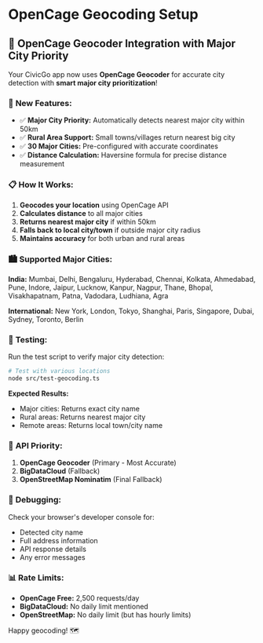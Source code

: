 # OpenCage Geocoding Setup

## 🚀 **OpenCage Geocoder Integration with Major City Priority**

Your CivicGo app now uses **OpenCage Geocoder** for accurate city detection with **smart major city prioritization**!

### 🎯 **New Features:**

- ✅ **Major City Priority:** Automatically detects nearest major city within 50km
- ✅ **Rural Area Support:** Small towns/villages return nearest big city
- ✅ **30 Major Cities:** Pre-configured with accurate coordinates
- ✅ **Distance Calculation:** Haversine formula for precise distance measurement

### 📋 **How It Works:**

1. **Geocodes your location** using OpenCage API
2. **Calculates distance** to all major cities
3. **Returns nearest major city** if within 50km
4. **Falls back to local city/town** if outside major city radius
5. **Maintains accuracy** for both urban and rural areas

### 🏙️ **Supported Major Cities:**

**India:** Mumbai, Delhi, Bengaluru, Hyderabad, Chennai, Kolkata, Ahmedabad, Pune, Indore, Jaipur, Lucknow, Kanpur, Nagpur, Thane, Bhopal, Visakhapatnam, Patna, Vadodara, Ludhiana, Agra

**International:** New York, London, Tokyo, Shanghai, Paris, Singapore, Dubai, Sydney, Toronto, Berlin

### 🧪 **Testing:**

Run the test script to verify major city detection:
```bash
# Test with various locations
node src/test-geocoding.ts
```

**Expected Results:**
- Major cities: Returns exact city name
- Rural areas: Returns nearest major city
- Remote areas: Returns local town/city name

### 🔧 **API Priority:**

1. **OpenCage Geocoder** (Primary - Most Accurate)
2. **BigDataCloud** (Fallback)
3. **OpenStreetMap Nominatim** (Final Fallback)

### 🐛 **Debugging:**

Check your browser's developer console for:
- Detected city name
- Full address information
- API response details
- Any error messages

### 📊 **Rate Limits:**

- **OpenCage Free:** 2,500 requests/day
- **BigDataCloud:** No daily limit mentioned
- **OpenStreetMap:** No daily limit (but has hourly limits)

Happy geocoding! 🗺️
